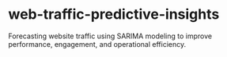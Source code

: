 # web-traffic-predictive-insights
Forecasting website traffic using SARIMA modeling to improve performance, engagement, and operational efficiency.

